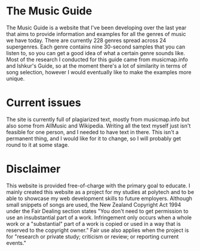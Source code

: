 # The Music Guide
The Music Guide is a website that I've been developing over the last year that aims to provide information and examples for all the genres of music we have today. There are currently 228 genres spread across 24 supergenres. Each genre contains nine 30-second samples that you can listen to, so you can get a good idea of what a certain genre sounds like. Most of the research I conducted for this guide came from musicmap.info and Ishkur's Guide, so at the moment there's a lot of similarity in terms of song selection, however I would eventually like to make the examples more unique.

# Current issues
The site is currently full of plagiarized text, mostly from musicmap.info but also some from AllMusic and Wikipedia. Writing all the text myself just isn't feasible for one person, and I needed to have text in there. This isn't a permanent thing, and I would like for it to change, so I will probably get round to it at some stage.

# Disclaimer
This website is provided free-of-charge with the primary goal to educate. I mainly created this website as a project for my studies at polytech and to be able to showcase my web development skills to future employers. Although small snippets of songs are used, the New Zealand Copyright Act 1994 under the Fair Dealing section states "You don't need to get permission to use an insubstantial part of a work. Infringement only occurs when a whole work or a "substantial" part of a work is copied or used in a way that is reserved to the copyright owner." Fair use also applies when the project is for "research or private study; criticism or review; or reporting current events."
